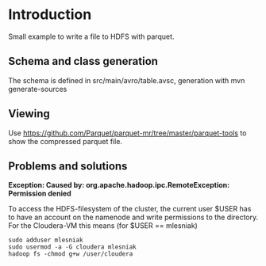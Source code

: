 # Introduction

Small example to write a file to HDFS with parquet.

## Schema and class generation

The schema is defined in src/main/avro/table.avsc, generation with mvn generate-sources

## Viewing

Use https://github.com/Parquet/parquet-mr/tree/master/parquet-tools to show the compressed parquet file.

## Problems and solutions

**Exception: Caused by: org.apache.hadoop.ipc.RemoteException: Permission denied**

To access the HDFS-filesystem of the cluster, the current user $USER has to have an account on the namenode and
write permissions to the directory. For the Cloudera-VM this means (for $USER == mlesniak)

    sudo adduser mlesniak
    sudo usermod -a -G cloudera mlesniak
    hadoop fs -chmod g+w /user/cloudera

